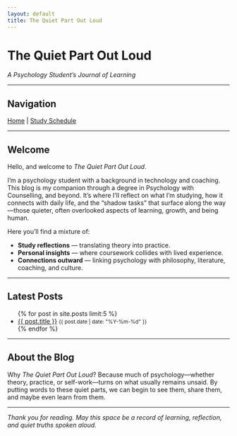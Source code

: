 ```yaml
---
layout: default
title: The Quiet Part Out Loud
---
```


# The Quiet Part Out Loud  
*A Psychology Student’s Journal of Learning*  

---

## Navigation  
[Home](/index.md) | [Study Schedule](/schedule.md)

---

## Welcome  

Hello, and welcome to *The Quiet Part Out Loud*.  

I’m a psychology student with a background in technology and coaching. This blog is my companion through a degree in Psychology with Counselling, and beyond. It’s where I’ll reflect on what I’m studying, how it connects with daily life, and the “shadow tasks” that surface along the way—those quieter, often overlooked aspects of learning, growth, and being human.  

Here you’ll find a mixture of:  
- **Study reflections** — translating theory into practice.  
- **Personal insights** — where coursework collides with lived experience.  
- **Connections outward** — linking psychology with philosophy, literature, coaching, and culture.  

---

## Latest Posts  

<ul>
  {% for post in site.posts limit:5 %}
    <li>
      <a href="{{ post.url | relative_url }}">{{ post.title }}</a>
      <small>{{ post.date | date: "%Y-%m-%d" }}</small>
    </li>
  {% endfor %}
</ul>

---

## About the Blog  

Why *The Quiet Part Out Loud*? Because much of psychology—whether theory, practice, or self-work—turns on what usually remains unsaid. By putting words to these quiet parts, we can begin to see them, share them, and maybe even learn from them.  


---

*Thank you for reading. May this space be a record of learning, reflection, and quiet truths spoken aloud.*
